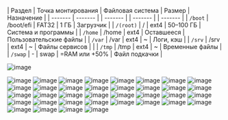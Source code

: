 | Раздел | Точка монтирования | Файловая система | Размер | Назначение |
| ------- | ------- | | ------- | | ------- | | ------- |
| `/boot` | /boot/efi | FAT32 | 1 ГБ | Загрузчик |
| `/(root)` | / | ext4 | 50–100 ГБ | Система и программы |
| `/home` | /home | ext4 | Оставшееся | Пользовательские файлы |
| `/var` | /var | ext4 | ~ | Логи, кэш |
| `/srv` | /srv | ext4 | ~ | Файлы сервисов | |
| `/tmp` | /tmp | ext4 | ~ | Временные файлы |
| `/swap` | - | swap | =RAM или +50% | Файл подкачки |

![image](https://github.com/user-attachments/assets/334971fa-5513-4b20-b9d2-fbe169098658)


![image](https://github.com/user-attachments/assets/03e8134c-5ad3-451c-9854-35335279f72b)
![image](https://github.com/user-attachments/assets/6e9432f1-cdc4-4aed-b4a8-0019cb25fe46)
![image](https://github.com/user-attachments/assets/7f8323f8-395c-442b-8902-b734a988af95)
![image](https://github.com/user-attachments/assets/8aead110-a90c-44ed-b508-3b560a8ad182)
![image](https://github.com/user-attachments/assets/d54e0eb1-2219-4925-9a6c-dc618654d6e3)
![image](https://github.com/user-attachments/assets/223ecfe8-2c5c-443d-8a0c-f0ae06927b82)
![image](https://github.com/user-attachments/assets/5d31ab6b-8e50-4342-989b-d7ea245ede95)
![image](https://github.com/user-attachments/assets/344f0b3c-1b4f-44c3-a4a2-e44caa1ea6a7)
![image](https://github.com/user-attachments/assets/17426106-01d3-4216-9c79-491ad3f854a7)
![image](https://github.com/user-attachments/assets/98ce9820-f226-47a0-9c99-452d2218a7be)
![image](https://github.com/user-attachments/assets/db9aaf5f-1b0c-4cf4-abfc-f0631955d621)
![image](https://github.com/user-attachments/assets/3b4ee655-a2cc-47bc-b99d-bb9d0df24851)
![image](https://github.com/user-attachments/assets/0dd70322-21ff-41ff-b732-559045da4c9e)
![image](https://github.com/user-attachments/assets/d33ef0c9-cf62-4a7e-8da7-82320168670f)
![image](https://github.com/user-attachments/assets/203e1fa4-25df-480c-b7bb-2fbbb1b18f3b)
![image](https://github.com/user-attachments/assets/90a5bc67-a838-4255-b15a-ff38ec4d9d62)
![image](https://github.com/user-attachments/assets/25c1ede4-14fe-481c-9490-f948acac2f06)
![image](https://github.com/user-attachments/assets/3ec6612b-fbaf-45a2-86c1-33bfc177c15d)
![image](https://github.com/user-attachments/assets/fe586345-972a-413a-892b-ff600fcb54e7)
![image](https://github.com/user-attachments/assets/a72becec-9ff7-4487-96b2-3cb024da8f2f)
![image](https://github.com/user-attachments/assets/df61e803-5e11-40c7-83e8-a1838ac7daf7)
![image](https://github.com/user-attachments/assets/25fa1580-1967-42c7-ab47-0ff15eb82b40)
![image](https://github.com/user-attachments/assets/1c82b6cd-58f5-48fe-bae7-8d0b7d2037d2)
![image](https://github.com/user-attachments/assets/45acd10e-ae22-4bdb-8807-b4da78b7a9ae)
![image](https://github.com/user-attachments/assets/733615b4-1573-477b-8a0e-d112cf89e56a)
![image](https://github.com/user-attachments/assets/7cfd8f43-2e5f-4f20-9ae8-5f1fb1aef322)
![image](https://github.com/user-attachments/assets/8f75e467-6b57-4f01-aa74-f8cf3c6eef3f)
![image](https://github.com/user-attachments/assets/c71baa65-4b6c-403d-89e0-5ce03c77ceb0)
![image](https://github.com/user-attachments/assets/28a0dac1-9946-41d5-b35a-ca3d634261b4)
![image](https://github.com/user-attachments/assets/47b6d061-9845-4f5c-8d17-930c839a7c53)
![image](https://github.com/user-attachments/assets/1d6f0a81-3a57-44e7-a312-c813f3b85c34)
![image](https://github.com/user-attachments/assets/3aee35aa-5f53-470b-888e-d0b93a6076b4)
![image](https://github.com/user-attachments/assets/658aadb0-e1cd-4006-ba04-357ac4e03be3)
![image](https://github.com/user-attachments/assets/8e588a57-bff6-4f24-86e1-3bf117b5643b)
![image](https://github.com/user-attachments/assets/83e428ab-e720-4bd9-9a82-4e917a24f5d2)
![image](https://github.com/user-attachments/assets/b36659b7-4aaf-47a1-9230-5d0969b14a97)


